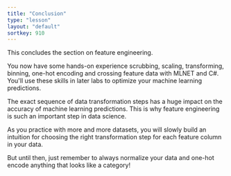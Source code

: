 ```yaml
---
title: "Conclusion"
type: "lesson"
layout: "default"
sortkey: 910
---
```


This concludes the section on feature engineering. 

You now have some hands-on experience scrubbing, scaling, transforming, binning, one-hot encoding and crossing feature data with MLNET and C#. You'll use these skills in later labs to optimize your machine learning predictions.

The exact sequence of data transformation steps has a huge impact on the accuracy of machine learning predictions. This is why feature engineering is such an important step in data science.

As you practice with more and more datasets, you will slowly build an intuition for choosing the right transformation step for each feature column in your data.

But until then, just remember to always normalize your data and one-hot encode anything that looks like a category!
